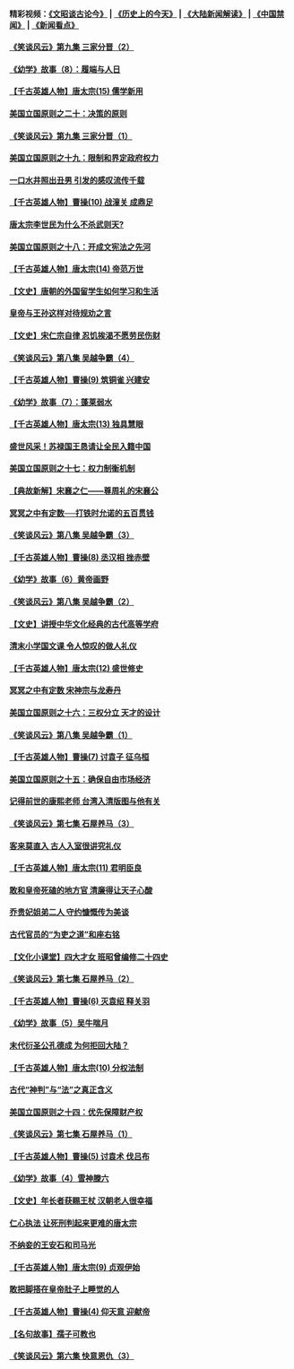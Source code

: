 #### 精彩视频：[《文昭谈古论今》](http://45.76.195.252/wenzhao) | [《历史上的今天》](http://45.76.195.252/today-in-history) | [《大陆新闻解读》](http://45.76.195.252/ntdtv-comedy) | [《中国禁闻》](http://45.76.195.252/ntdtv-news) | [《新闻看点》](http://45.76.195.252/news-insight) 

 #### [《笑谈风云》第九集 三家分晋（2）](../pages/nsc975/n11028610.md?t=02131427) 

#### [《幼学》故事（8）：履端与人日](../pages/nsc975/n10990550.md?t=02131427) 

#### [【千古英雄人物】唐太宗(15) 儒学新用](../pages/nsc975/n8046225.md?t=02131427) 

#### [美国立国原则之二十：决策的原则](../pages/nsc975/n11034691.md?t=02131427) 

#### [《笑谈风云》第九集 三家分晋（1）](../pages/nsc975/n11028591.md?t=02131427) 

#### [美国立国原则之十九：限制和界定政府权力](../pages/nsc975/n11023895.md?t=02131427) 

#### [一口水井照出丑男 引发的感叹流传千载](../pages/nsc975/n11004598.md?t=02131427) 

#### [【千古英雄人物】曹操(10) 战潼关 成鼎足](../pages/nsc975/n7779963.md?t=02131427) 

#### [唐太宗李世民为什么不杀武则天?](../pages/nsc975/n11034040.md?t=02131427) 

#### [美国立国原则之十八：开成文宪法之先河](../pages/nsc975/n11008526.md?t=02131427) 

#### [【千古英雄人物】唐太宗(14) 帝范万世](../pages/nsc975/n8034234.md?t=02131427) 

#### [【文史】唐朝的外国留学生如何学习和生活](../pages/nsc975/n11010825.md?t=02131427) 

#### [皇帝与王孙这样对待规劝之言](../pages/nsc975/n10994666.md?t=02131427) 

#### [【文史】宋仁宗自律 忍饥挨渴不愿劳民伤财](../pages/nsc975/n10997349.md?t=02131427) 

#### [《笑谈风云》第八集 吴越争霸（4）](../pages/nsc975/n11010924.md?t=02131427) 

#### [【千古英雄人物】曹操(9) 筑铜雀 兴建安](../pages/nsc975/n7662497.md?t=02131427) 

#### [《幼学》故事（7）：蓬莱弱水](../pages/nsc975/n10990547.md?t=02131427) 

#### [【千古英雄人物】唐太宗(13) 独具慧眼](../pages/nsc975/n8034179.md?t=02131427) 

#### [盛世风采！苏禄国王恳请让全民入籍中国](../pages/nsc975/n10992284.md?t=02131427) 

#### [美国立国原则之十七：权力制衡机制](../pages/nsc975/n11002624.md?t=02131427) 

#### [【典故新解】宋襄之仁——尊周礼的宋襄公](../pages/nsc975/n11018653.md?t=02131427) 

#### [冥冥之中有定数──打铁时允诺的五百贯钱](../pages/nsc975/n334213.md?t=02131427) 

#### [《笑谈风云》第八集 吴越争霸（3）](../pages/nsc975/n11010889.md?t=02131427) 

#### [【千古英雄人物】曹操(8) 丞汉相 挫赤壁](../pages/nsc975/n7662490.md?t=02131427) 

#### [《幼学》故事（6）黄帝画野](../pages/nsc975/n10990546.md?t=02131427) 

#### [《笑谈风云》第八集 吴越争霸（2）](../pages/nsc975/n10996834.md?t=02131427) 

#### [【文史】讲授中华文化经典的古代高等学府](../pages/nsc975/n11003895.md?t=02131427) 

#### [清末小学国文课 令人惊叹的做人礼仪](../pages/nsc975/n10980226.md?t=02131427) 

#### [【千古英雄人物】唐太宗(12) 盛世修史](../pages/nsc975/n8034115.md?t=02131427) 

#### [冥冥之中有定数 宋神宗与龙寿丹](../pages/nsc975/n11008770.md?t=02131427) 

#### [美国立国原则之十六：三权分立 天才的设计](../pages/nsc975/n10991293.md?t=02131427) 

#### [《笑谈风云》第八集 吴越争霸（1）](../pages/nsc975/n10987751.md?t=02131427) 

#### [【千古英雄人物】曹操(7) 讨袁子 征乌桓](../pages/nsc975/n7662459.md?t=02131427) 

#### [美国立国原则之十五：确保自由市场经济](../pages/nsc975/n10957715.md?t=02131427) 

#### [记得前世的康熙老师 台湾入清版图与他有关](../pages/nsc975/n11004761.md?t=02131427) 

#### [《笑谈风云》第七集 石屋养马（3）](../pages/nsc975/n10964155.md?t=02131427) 

#### [客来莫直入 古人入室很讲究礼仪](../pages/nsc975/n11002636.md?t=02131427) 

#### [【千古英雄人物】唐太宗(11) 君明臣良](../pages/nsc975/n8030388.md?t=02131427) 

#### [敢和皇帝死磕的地方官 清廉得让天子心酸](../pages/nsc975/n10999336.md?t=02131427) 

#### [乔贵妃姐弟二人 守约慷慨传为美谈](../pages/nsc975/n10842491.md?t=02131427) 

#### [古代官员的“为吏之道”和座右铭](../pages/nsc975/n10989890.md?t=02131427) 

#### [【文化小课堂】四大才女 班昭曾编修二十四史](../pages/nsc975/n10996143.md?t=02131427) 

#### [《笑谈风云》第七集 石屋养马（2）](../pages/nsc975/n10964109.md?t=02131427) 

#### [【千古英雄人物】曹操(6) 灭袁绍 释关羽](../pages/nsc975/n7662436.md?t=02131427) 

#### [《幼学》故事（5）吴牛喘月](../pages/nsc975/n10806013.md?t=02131427) 

#### [末代衍圣公孔德成 为何拒回大陆？](../pages/nsc975/n10992548.md?t=02131427) 

#### [【千古英雄人物】唐太宗(10) 分权法制](../pages/nsc975/n8025970.md?t=02131427) 

#### [古代“神判”与“法”之真正含义](../pages/nsc975/n10982291.md?t=02131427) 

#### [美国立国原则之十四：优先保障财产权](../pages/nsc975/n10954086.md?t=02131427) 

#### [《笑谈风云》第七集 石屋养马（1）](../pages/nsc975/n10964072.md?t=02131427) 

#### [【千古英雄人物】曹操(5) 讨袁术 伐吕布](../pages/nsc975/n7637126.md?t=02131427) 

#### [《幼学》故事（4）雪神滕六](../pages/nsc975/n10806012.md?t=02131427) 

#### [【文史】年长者获赐王杖 汉朝老人很幸福](../pages/nsc975/n10980263.md?t=02131427) 

#### [仁心执法 让死刑判起来更难的唐太宗](../pages/nsc975/n10979954.md?t=02131427) 

#### [不纳妾的王安石和司马光](../pages/nsc975/n2647438.md?t=02131427) 

#### [【千古英雄人物】唐太宗(9) 贞观伊始](../pages/nsc975/n8022938.md?t=02131427) 

#### [敢把脚搭在皇帝肚子上睡觉的人](../pages/nsc975/n10975530.md?t=02131427) 

#### [【千古英雄人物】曹操(4) 仰天意 迎献帝](../pages/nsc975/n7637003.md?t=02131427) 

#### [【名句故事】孺子可教也](../pages/nsc975/n10371944.md?t=02131427) 

#### [《笑谈风云》第六集 快意恩仇（3）](../pages/nsc975/n10953824.md?t=02131427) 

